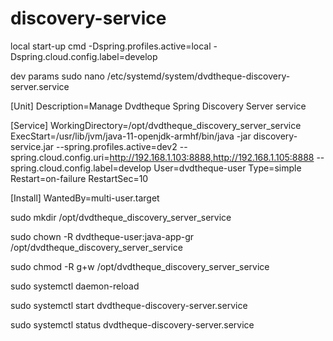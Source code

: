 # discovery-service

local start-up cmd
-Dspring.profiles.active=local -Dspring.cloud.config.label=develop

dev params
sudo nano /etc/systemd/system/dvdtheque-discovery-server.service


[Unit]
Description=Manage Dvdtheque Spring Discovery Server service

[Service]
WorkingDirectory=/opt/dvdtheque_discovery_server_service
ExecStart=/usr/lib/jvm/java-11-openjdk-armhf/bin/java -jar discovery-service.jar --spring.profiles.active=dev2 --spring.cloud.config.uri=http://192.168.1.103:8888,http://192.168.1.105:8888 --spring.cloud.config.label=develop
User=dvdtheque-user
Type=simple
Restart=on-failure
RestartSec=10

[Install]
WantedBy=multi-user.target

sudo mkdir /opt/dvdtheque_discovery_server_service

sudo chown -R dvdtheque-user:java-app-gr /opt/dvdtheque_discovery_server_service

sudo chmod -R g+w /opt/dvdtheque_discovery_server_service

sudo systemctl daemon-reload

sudo systemctl start dvdtheque-discovery-server.service

sudo systemctl status dvdtheque-discovery-server.service